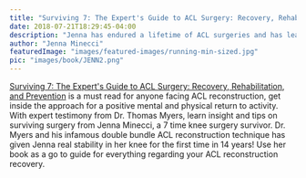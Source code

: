 ```yaml
---
title: "Surviving 7: The Expert's Guide to ACL Surgery: Recovery, Rehabilitation, and Prevention"
date: 2018-07-21T18:29:45-04:00
description: "Jenna has endured a lifetime of ACL surgeries and has learned how to survive and thrive through all of the setbacks. Use her skills to make your ultimate comeback!"
author: "Jenna Minecci"
featuredImage: "images/featured-images/running-min-sized.jpg"
pic: "images/book/JENN2.png"
---
```


[Surviving 7: The Expert's Guide to ACL Surgery: Recovery, Rehabilitation, and Prevention](http://a.co/cLuCJl0) is a must 
read for anyone facing ACL reconstruction, get inside the approach for a positive mental and 
physical return to activity.  With expert testimony from Dr. Thomas Myers, learn insight and tips on 
surviving surgery from Jenna Minecci, a 7 time knee surgery survivor.  Dr. Myers and his infamous 
double bundle ACL reconstruction technique has given Jenna real stability in her knee for the first 
time in 14 years! Use her book as a go to guide for everything regarding your ACL reconstruction 
recovery. 
